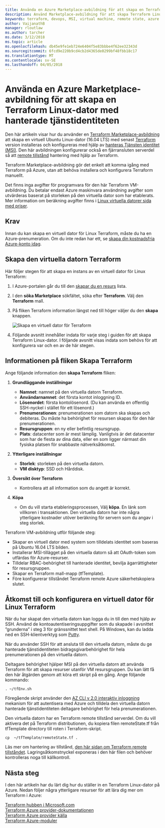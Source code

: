 ```yaml
---
title: Använda en Azure Marketplace-avbildning för att skapa en Terraform Linux-dator med hanterade tjänstidentiteten
description: Använd Marketplace-avbildning för att skapa Terraform Linux-dator med hanterade tjänstidentiteten och fjärrhantering för tillstånd för att enkelt distribuera resurser till Azure.
keywords: terraform, devops, MSI, virtual machine, remote state, azure
author: VaijanathB
manager: rloutlaw
ms.author: tarcher
ms.date: 3/12/2018
ms.topic: article
ms.openlocfilehash: db45e9fe1eb724e6404f5e83bbbe4f62ee32343d
ms.sourcegitcommit: 6fcd9e220b9cd4cb2d4365de0299bf48fbb18c17
ms.translationtype: MT
ms.contentlocale: sv-SE
ms.lasthandoff: 04/05/2018
---
```

# <a name="use-an-azure-marketplace-image-to-create-a-terraform-linux-virtual-machine-with-managed-service-identity"></a>Använda en Azure Marketplace-avbildning för att skapa en Terraform Linux-dator med hanterade tjänstidentiteten

Den här artikeln visar hur du använder en [Terraform Marketplace-avbildning](https://azuremarketplace.microsoft.com/marketplace/apps/azure-oss.terraform?tab=Overview) att skapa en virtuell Ubuntu Linux-dator (16.04 LTS) med senast [Terraform](https://www.terraform.io/intro/index.html) version installeras och konfigureras med hjälp av [hanteras Tjänsten identitet (MSI)](https://docs.microsoft.com/azure/active-directory/managed-service-identity/overview). Den här avbildningen konfigurerar också en fjärransluten serverdel så att [remote tillstånd](https://www.terraform.io/docs/state/remote.html) hantering med hjälp av Terraform. 

Terraform Marketplace-avbildning gör det enkelt att komma igång med Terraform på Azure, utan att behöva installera och konfigurera Terraform manuellt. 

Det finns inga avgifter för programvara för den här Terraform VM-avbildning. Du betalar endast Azure maskinvara användning avgifter som utvärderas baserat på storleken på den virtuella dator som har etablerats. Mer information om beräkning avgifter finns i [Linux virtuella datorer sida med priser](https://azure.microsoft.com/pricing/details/virtual-machines/linux/).

## <a name="prerequisites"></a>Krav
Innan du kan skapa en virtuell dator för Linux Terraform, måste du ha en Azure-prenumeration. Om du inte redan har ett, se [skapa din kostnadsfria Azure-konto idag](https://azure.microsoft.com/free/).  

## <a name="create-your-terraform-virtual-machine"></a>Skapa den virtuella datorn Terraform 

Här följer stegen för att skapa en instans av en virtuell dator för Linux Terraform: 

1. I Azure-portalen går du till den [skapar du en resurs](https://ms.portal.azure.com/#create/hub) lista.

2. I den **söka Marketplace** sökfältet, söka efter **Terraform**. Välj den **Terraform** mall. 

3. På fliken Terraform information längst ned till höger väljer du den **skapa** knappen.

    ![Skapa en virtuell dator för Terraform](media\terraformmsi.png)

4. Följande avsnitt innehåller indata för varje steg i guiden för att skapa Terraform Linux-dator. I följande avsnitt visas indata som behövs för att konfigurera var och en av de här stegen.

## <a name="details-on-the-create-terraform-tab"></a>Informationen på fliken Skapa Terraform

Ange följande information den **skapa Terraform** fliken:

1. **Grundläggande inställningar**
    
   * **Namnet**: namnet på den virtuella datorn Terraform.
   * **Användarnamnet**: det första kontot inloggning ID.
   * **Lösenordet**: första kontolösenord. (Du kan använda en offentlig SSH-nyckel i stället för ett lösenord.)
   * **Prenumerationen**: prenumerationen som datorn ska skapas och debiteras. Du måste ha behörighet för resursen skapas för den här prenumerationen.
   * **Resursgruppen**: en ny eller befintlig resursgrupp.
   * **Plats**: datacenter som är mest lämplig. Vanligtvis är det datacenter som har de flesta av dina data, eller en som ligger närmast din fysiska platsen för snabbaste nätverksåtkomst.

2. **Ytterligare inställningar**

   * **Storlek**: storleken på den virtuella datorn. 
   * **VM disktyp**: SSD och Hårddisk.

3. **Översikt över Terraform**

   * Kontrollera att all information som du angett är korrekt. 

4. **Köpa**

   * Om du vill starta etableringsprocessen, Välj **köpa**. En länk som villkoren i transaktionen. Den virtuella datorn har inte några ytterligare kostnader utöver beräkning för servern som du angav i steg storlek.

Terraform VM-avbildning utför följande steg:

* Skapar en virtuell dator med system som tilldelats identitet som baseras på Ubuntu 16.04 LTS bilden.
* Installerar MSI-tillägget på den virtuella datorn så att OAuth-token som utfärdas för Azure-resurser.
* Tilldelar RBAC-behörighet till hanterade identitet, bevilja ägarrättigheter för resursgruppen.
* Skapar en Terraform mall-mapp (tfTemplate).
* Före konfigurerar tillståndet Terraform remote Azure säkerhetskopiera slutet.

## <a name="access-and-configure-a-linux-terraform-virtual-machine"></a>Åtkomst till och konfigurera en virtuell dator för Linux Terraform

När du har skapat den virtuella datorn kan logga du in till den med hjälp av SSH. Använd de kontoautentiseringsuppgifter som du skapade i avsnittet ”grunderna” i steg 3 för gränssnittet text shell. På Windows, kan du ladda ned en SSH-klientverktyg som [Putty](http://www.putty.org/).

När du använder SSH för att ansluta till den virtuella datorn, måste du ge hanterade tjänstidentiteten bidragsgivarbehörighet för hela prenumerationen på den virtuella datorn. 

Deltagare behörighet hjälper MSI på den virtuella datorn att använda Terraform för att skapa resurser utanför VM resursgruppen. Du kan lätt få den här åtgärden genom att köra ett skript på en gång. Ange följande kommando:

`. ~/tfEnv.sh`

Föregående skript använder den [AZ CLI v 2.0 interaktiv inloggning](https://docs.microsoft.com/cli/azure/authenticate-azure-cli?view=azure-cli-latest#interactive-log-in) mekanism för att autentisera med Azure och tilldela den virtuella datorn hanterade tjänstidentiteten deltagare behörighet för hela prenumerationen. 

 Den virtuella datorn har en Terraform remote tillstånd serverdel. Om du vill aktivera det på Terraform distributionen, du kopiera filen remoteState.tf från tfTemplate directory till roten i Terraform-skript.  

 `cp  ~/tfTemplate/remoteState.tf .`

 Läs mer om hantering av tillstånd, [den här sidan om Terraform remote tillståndet](https://www.terraform.io/docs/state/remote.html). Lagringsåtkomstnyckel exponeras i den här filen och behöver kontrolleras noga till källkontroll.  

## <a name="next-steps"></a>Nästa steg
I den här artikeln har du lärt dig hur du ställer in en Terraform Linux-dator på Azure. Nedan följer några ytterligare resurser för att lära dig mer om Terraform i Azure: 

 [Terraform hubben i Microsoft.com](https://docs.microsoft.com/azure/terraform/)  
 [Terraform Azure provider-dokumentationen](http://aka.ms/terraform)  
 [Terraform Azure provider källa](http://aka.ms/tfgit)  
 [Terraform Azure-moduler](http://aka.ms/tfmodules)
 

















